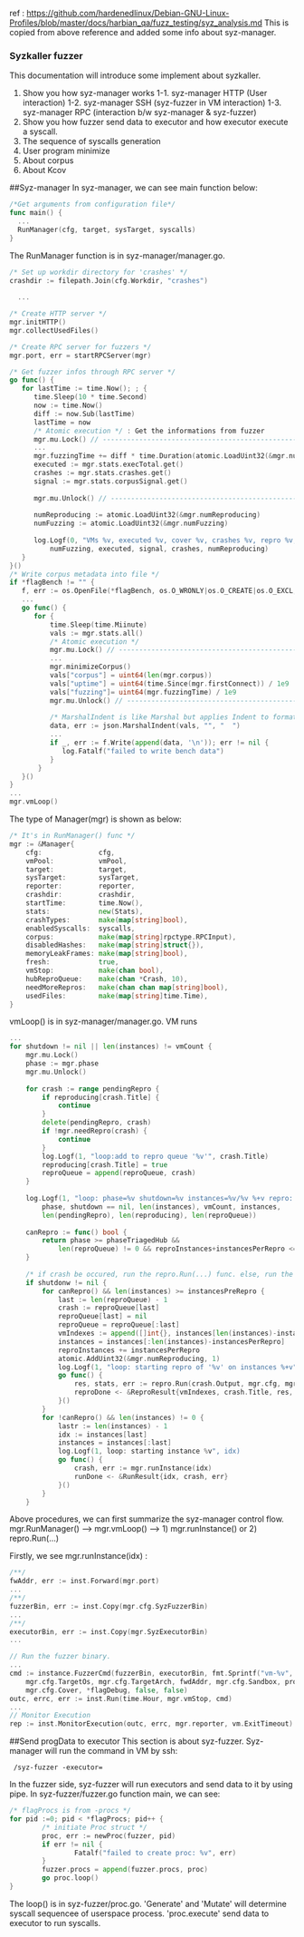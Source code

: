   ref : https://github.com/hardenedlinux/Debian-GNU-Linux-Profiles/blob/master/docs/harbian_qa/fuzz_testing/syz_analysis.md
  This is copied from above reference and added some info about syz-manager.
  
  ### Syzkaller fuzzer
  This documentation will introduce some implement about syzkaller.
  
  1. Show you how syz-manager works
  1-1. syz-manager HTTP (User interaction)
  1-2. syz-manager SSH (syz-fuzzer in VM interaction)
  1-3. syz-manager RPC (interaction b/w syz-manager & syz-fuzzer)
  2. Show you how fuzzer send data to executor and how executor execute a syscall.
  3. The sequence of syscalls generation
  4. User program minimize
  5. About corpus
  6. About Kcov
  
  
##Syz-manager
In syz-manager, we can see main function below: 
``` go
/*Get arguments from configuration file*/
func main() {
  ...
  RunManager(cfg, target, sysTarget, syscalls)
}   
```
The RunManager function is in syz-manager/manager.go. 

``` go
/* Set up workdir directory for 'crashes' */
crashdir := filepath.Join(cfg.Workdir, "crashes")
  
  ...

/* Create HTTP server */
mgr.initHTTP()
mgr.collectUsedFiles()

/* Create RPC server for fuzzers */
mgr.port, err = startRPCServer(mgr)

/* Get fuzzer infos through RPC server */
go func() {
   for lastTime := time.Now(); ; {
      time.Sleep(10 * time.Second)
      now := time.Now()
      diff := now.Sub(lastTime)
      lastTime = now
      /* Atomic execution */ : Get the informations from fuzzer
      mgr.mu.Lock() // ----------------------------------------------------------
      ...
      mgr.fuzzingTime += diff * time.Duration(atomic.LoadUint32(&mgr.numFuzzing))
      executed := mgr.stats.execTotal.get()
      crashes := mgr.stats.crashes.get()
      signal := mgr.stats.corpusSignal.get()
      
      mgr.mu.Unlock() // --------------------------------------------------------
      
      numReproducing := atomic.LoadUint32(&mgr.numReproducing)
      numFuzzing := atomic.LoadUint32(&mgr.numFuzzing)
      
      log.Logf(0, "VMs %v, executed %v, cover %v, crashes %v, repro %v, 
          numFuzzing, executed, signal, crashes, numReproducing) 
   }
}()
/* Write corpus metadata into file */
if *flagBench != "" {
   f, err := os.OpenFile(*flagBench, os.O_WRONLY|os.O_CREATE|os.O_EXCL, osutil.DefaultFilePerm)
   ...
   go func() {
      for {
          time.Sleep(time.Miinute)
          vals := mgr.stats.all()
          /* Atomic execution */
          mgr.mu.Lock() // ----------------------------------------------------------
          ...
          mgr.minimizeCorpus()
          vals["corpus"] = uint64(len(mgr.corpus))
          vals["uptime"] = uint64(time.Since(mgr.firstConnect)) / 1e9
          vals["fuzzing"]= uint64(mgr.fuzzingTime) / 1e9
          mgr.mu.Unlock() // --------------------------------------------------------
          
          /* MarshalIndent is like Marshal but applies Indent to format the output*/
          data, err := json.MarshalIndent(vals, "", "  ")
          ...
          if _, err := f.Write(append(data, '\n')); err != nil {
             log.Fatalf("failed to write bench data")
          }
       }
   }()
}
...
mgr.vmLoop()

```

The type of Manager(mgr) is shown as below:
``` go
/* It's in RunManager() func */
mgr := &Manager{
    cfg:              cfg,
    vmPool:           vmPool,
    target:           target,
    sysTarget:        sysTarget,
    reporter:         reporter,
    crashdir:         crashdir,
    startTime:        time.Now(),
    stats:            new(Stats),
    crashTypes:       make(map[string]bool),
    enabledSyscalls:  syscalls,
    corpus:           make(map[string]rpctype.RPCInput),
    disabledHashes:   make(map[string]struct{}),
    memoryLeakFrames: make(map[string]bool),
    fresh:            true,
    vmStop:           make(chan bool),
    hubReproQueue:    make(chan *Crash, 10),
    needMoreRepros:   make(chan chan map[string]bool),
    usedFiles:        make(map[string]time.Time),
}    
```
vmLoop() is in syz-manager/manager.go. VM runs 
``` go
...
for shutdown != nil || len(instances) != vmCount {
    mgr.mu.Lock()
    phase := mgr.phase
    mgr.mu.Unlock()
    
    for crash := range pendingRepro {
        if reproducing[crash.Title] {
            continue
        }
        delete(pendingRepro, crash)
        if !mgr.needRepro(crash) {
            continue
        }
        log.Logf(1, "loop:add to repro queue '%v'", crash.Title)
        reproducing[crash.Title] = true
        reproQueue = append(reproQueue, crash)
    }    
    
    log.Logf(1, "loop: phase=%v shutdown=%v instances=%v/%v %+v repro: pending=%v reproducing=%v queued=%v",
        phase, shutdown == nil, len(instances), vmCount, instances,
        len(pendingRepro), len(reproducing), len(reproQueue))
    
    canRepro := func() bool {
        return phase >= phaseTriagedHub && 
            len(reproQueue) != 0 && reproInstances+instancesPerRepro <= vmCount
    }
    
    /* if crash be occured, run the repro.Run(...) func. else, run the mgr.runInstance(idx) func*/
    if shutdonw != nil {
        for canRepro() && len(instances) >= instancesPreRepro {
            last := len(reproQueue) - 1
            crash := reproQueue[last]
            reproQueue[last] = nil
            reproQueue = reproQueue[:last]
            vmIndexes := append([]int{}, instances[len(instances)-instancesPerRepro:]...)
            instances = instances[:len(instances)-instancesPerRepro]
            reproInstances += instancesPerRepro
            atomic.AddUint32(&mgr.numReproducing, 1)
            log.Logf(1, "loop: starting repro of '%v' on instances %+v", crash.Title, vmIndexes)
            go func() {
                res, stats, err := repro.Run(crash.Output, mgr.cfg, mgr.reporter, mgr.vmPool, vmIndexes)
                reproDone <- &ReproResult{vmIndexes, crash.Title, res, stats, err, crash.hub}
            }()
        }
        for !canRepro() && len(instances) != 0 {
            lastr := len(instances) - 1
            idx := instances[last]
            instances = instances[:last]
            log.Logf(1, loop: starting instance %v", idx)
            go func() {
                crash, err := mgr.runInstance(idx)
                runDone <- &RunResult{idx, crash, err}
            }()
        }
    }

```
Above procedures, we can first summarize the syz-manager control flow.
mgr.RunManager() --> mgr.vmLoop() --> 1) mgr.runInstance() or 2) repro.Run(...)

Firstly, we see mgr.runInstance(idx) :
``` go
/**/
fwAddr, err := inst.Forward(mgr.port)
...
/**/
fuzzerBin, err := inst.Copy(mgr.cfg.SyzFuzzerBin)
...
/**/
executorBin, err := inst.Copy(mgr.SyzExecutorBin)
...

// Run the fuzzer binary.
...
cmd := instance.FuzzerCmd(fuzzerBin, executorBin, fmt.Sprintf("vm-%v", index),
    mgr.cfg.TargetOs, mgr.cfg.TargetArch, fwdAddr, mgr.cfg.Sandbox, procs, fuzzerV,
    mgr.cfg.Cover, *flagDebug, false, false)
outc, errc, err := inst.Run(time.Hour, mgr.vmStop, cmd)
...
// Monitor Execution
rep := inst.MonitorExecution(outc, errc, mgr.reporter, vm.ExitTimeout)

```



##Send progData to executor
  This section is about syz-fuzzer. Syz-manager will run the command in VM by ssh:
 ```
  /syz-fuzzer -executor=
 ```
In the fuzzer side, syz-fuzzer will run executors and send data to it by using pipe. In syz-fuzzer/fuzzer.go function main, we can see: 

``` go
/* flagProcs is from -procs */
for pid :=0; pid < *flagProcs; pid++ {
        /* initiate Proc struct */
        proc, err := newProc(fuzzer, pid)
        if err != nil {
                Fatalf("failed to create proc: %v", err)
        }
        fuzzer.procs = append(fuzzer.procs, proc)
        go proc.loop()
}

```
The loop() is in syz-fuzzer/proc.go. 'Generate' and 'Mutate' will determine syscall sequencee of userspace process.
'proc.execute' send data to executor to run syscalls.


